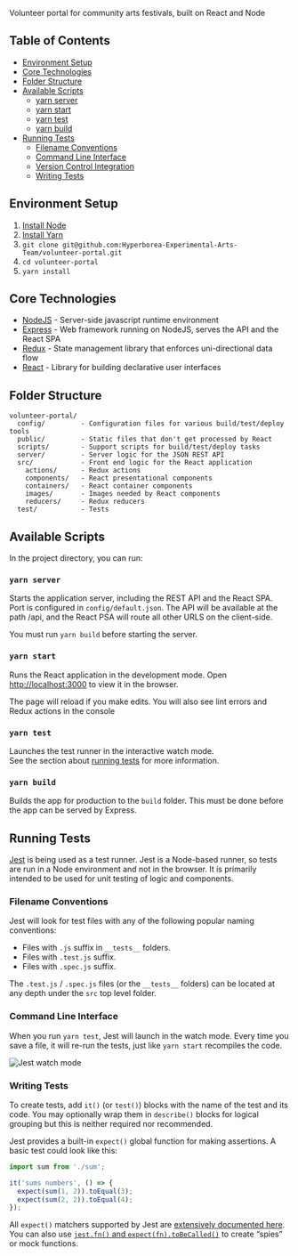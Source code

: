 Volunteer portal for community arts festivals, built on React and Node

## Table of Contents

- [Environment Setup](#environment-setup)
- [Core Technologies](#core-technologies)
- [Folder Structure](#folder-structure)
- [Available Scripts](#available-scripts)
  - [yarn server](#yarn-server)
  - [yarn start](#yarn-start)
  - [yarn test](#yarn-test)
  - [yarn build](#yarn-build)
- [Running Tests](#running-tests)
  - [Filename Conventions](#filename-conventions)
  - [Command Line Interface](#command-line-interface)
  - [Version Control Integration](#version-control-integration)
  - [Writing Tests](#writing-tests)

## Environment Setup

1. [Install Node](https://nodejs.org)
2. [Install Yarn](https://yarnpkg.com/en/docs/install)
3. `git clone git@github.com:Hyperborea-Experimental-Arts-Team/volunteer-portal.git`
4. `cd volunteer-portal`
5. `yarn install`

## Core Technologies

* [NodeJS](https://nodejs.org) - Server-side javascript runtime environment
* [Express](https://expressjs.com/) - Web framework running on NodeJS, serves the API and the React SPA
* [Redux](http://redux.js.org/) - State management library that enforces uni-directional data flow
* [React](https://reactjs.org/) - Library for building declarative user interfaces

## Folder Structure

```
volunteer-portal/
  config/         - Configuration files for various build/test/deploy tools
  public/         - Static files that don't get processed by React
  scripts/        - Support scripts for build/test/deploy tasks
  server/         - Server logic for the JSON REST API
  src/            - Front end logic for the React application
    actions/      - Redux actions
    components/   - React presentational components
    containers/   - React container components
    images/       - Images needed by React components
    reducers/     - Redux reducers
  test/           - Tests
```

## Available Scripts

In the project directory, you can run:

### `yarn server`

Starts the application server, including the REST API and the React SPA. Port is configured
in `config/default.json`. The API will be available at the path /api, and the React PSA will 
route all other URLS on the client-side.

You must run `yarn build` before starting the server.

### `yarn start`

Runs the React application in the development mode.
Open [http://localhost:3000](http://localhost:3000) to view it in the browser.

The page will reload if you make edits.
You will also see lint errors and Redux actions in the console

### `yarn test`

Launches the test runner in the interactive watch mode.<br>
See the section about [running tests](#running-tests) for more information.

### `yarn build`

Builds the app for production to the `build` folder.
This must be done before the app can be served by Express.

## Running Tests

[Jest](https://facebook.github.io/jest/) is being used as a test runner. Jest is a Node-based runner, so tests are run in a Node environment and not in the browser. It is primarily intended to be used for unit testing of logic and components.

### Filename Conventions

Jest will look for test files with any of the following popular naming conventions:

* Files with `.js` suffix in `__tests__` folders.
* Files with `.test.js` suffix.
* Files with `.spec.js` suffix.

The `.test.js` / `.spec.js` files (or the `__tests__` folders) can be located at any depth under the `src` top level folder.

### Command Line Interface

When you run `yarn test`, Jest will launch in the watch mode. Every time you save a file, it will re-run the tests, just like `yarn start` recompiles the code.

![Jest watch mode](http://facebook.github.io/jest/img/blog/15-watch.gif)

### Writing Tests

To create tests, add `it()` (or `test()`) blocks with the name of the test and its code. You may optionally wrap them in `describe()` blocks for logical grouping but this is neither required nor recommended.

Jest provides a built-in `expect()` global function for making assertions. A basic test could look like this:

```js
import sum from './sum';

it('sums numbers', () => {
  expect(sum(1, 2)).toEqual(3);
  expect(sum(2, 2)).toEqual(4);
});
```

All `expect()` matchers supported by Jest are [extensively documented here](http://facebook.github.io/jest/docs/expect.html).<br>
You can also use [`jest.fn()` and `expect(fn).toBeCalled()`](http://facebook.github.io/jest/docs/expect.html#tohavebeencalled) to create “spies” or mock functions.

